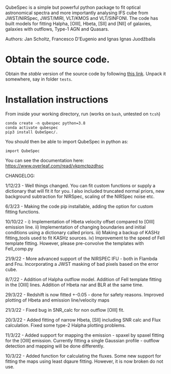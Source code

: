 QubeSpec is a simple but powerful python package to fit optical astronomical spectra and more importantly analysing IFS cube from JWST/NIRSpec, JWST/MIRI, VLT/KMOS and VLT/SINFONI. The code has built models for fitting Halpha, [OIII], Hbeta, [SII] and [NII] of galaxies, galaxies with outflows, Type-1 AGN and Quasars.

Authors: Jan Scholtz, Francesco D'Eugenio and Ignas Ignas Juodžbalis

# Obtain the source code.

Obtain the *stable* version of the source code by following <a href="https://github.com/honzascholtz/qubespec/archive/refs/heads/main.zip" target=_blank>this link</a>. Unpack it somewhere, say in folder `tests`.  


# Installation instructions

From inside your working directory, run (works on `bash`, untested on `tcsh`)
```
conda create -n qubespec python=3.8 
conda activate qubespec 
pip3 install QubeSpec/.
```

You should then be able to import QubeSpec in python as:
```
import QubeSpec
```


You can see the documentation here:
https://www.overleaf.com/read/vkpmctpzdhsc

CHANGELOG:

1/12/23 - Well things changed. You can fit custom functions or supply a dictionary that will fit it for you. I also included truncated normal priors, new background subtraction for NIRSpec, scaling of the NIRSpec noise etc. 

6/3/23 - Making the code pip installable, adding the option for custom fitting functions.

10/10/22 -  i) Implementation of Hbeta velocity offset compared to [OIII] emission line.
            ii) Implementation of changing boundaries and initial conditions using a dictionary called priors.
            iii) Making a backup of KASHz fitting_tools used to fit KASHz sources.
            iv) Improvement to the speed of FeII template fitting. However, please pre-convolve the templates with FeII_comp.py

21/9/22 - More advanced support of the NIRSPEC IFU - both in Flambda and Fnu. Incorporating a JWST masking of bad pixels based on the error cube.

8/7/22 - Addition of Halpha outflow model. Addition of FeII template fitting in the [OIII] lines. Addition of Hbeta nar and BLR at the same time.

29/3/22 - Redshift is now fitted +-0.05 - done for safety reasons. Improved plotting of Hbeta and emission line/velocity maps

21/3/22 - Fixed bug in SNR_calc for non outflow [OIII] fit.

20/3/22 - Added fitting of narrow Hbeta, [SII] including SNR calc and Flux calculation. Fixed some type-2 Halpha plotting problems.

11/3/22 - Added support for mapping the emission - spaxel by spaxel fitting for the [OIII] emission. Currently fitting a single Gaussian profile - outflow detection and mapping will be done differently.

10/3/22 - Added function for calculating the fluxes. Some new support for fitting the maps using least dqaure fitting. However, it is now broken do not use.
